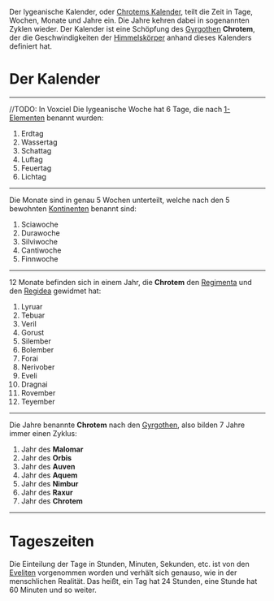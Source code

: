 Der lygeanische Kalender, oder [Chrotems Kalender](Chrotems%20Kalender.md), teilt die Zeit in Tage, Wochen, Monate und Jahre ein. Die Jahre kehren dabei in sogenannten Zyklen wieder. Der Kalender ist eine Schöpfung des [Gyrgothen](Die%20Gyrgothen) **Chrotem**, der die Geschwindigkeiten der [Himmelskörper](Die%20Himmelskörper.md) anhand dieses Kalenders definiert hat.

# Der Kalender
---
//TODO: In Voxciel
Die lygeanische Woche hat 6 Tage, die nach [1-Elementen](Die%20Elemente.md) benannt wurden:
1. Erdtag
2. Wassertag
3. Schattag
4. Luftag
5. Feuertag
6. Lichtag
---
Die Monate sind in genau 5 Wochen unterteilt, welche nach den 5 bewohnten [Kontinenten](Die%20Kontinente.md) benannt sind:
1. Sciawoche
2. Durawoche
3. Silviwoche
4. Cantiwoche
5. Finnwoche
---
12 Monate befinden sich in einem Jahr, die **Chrotem** den [Regimenta](Die%20Regimenta) und den [Regidea](Die%20Regidea.md) gewidmet hat:
1. Lyruar
2. Tebuar
3. Veril
4. Gorust
5. Silember
6. Bolember
7. Forai
8. Nerivober
9. Eveli
10. Dragnai
11. Rovember
12. Teyember
---
Die Jahre benannte **Chrotem** nach den [Gyrgothen](Die%20Gyrgothen), also bilden 7 Jahre immer einen Zyklus:
1. Jahr des **Malomar**
2. Jahr des **Orbis**
3. Jahr des **Auven**
4. Jahr des **Aquem**
5. Jahr des **Nimbur**
6. Jahr des **Raxur**
7. Jahr des **Chrotem**
---
# Tageszeiten
Die Einteilung der Tage in Stunden, Minuten, Sekunden, etc. ist von den [Eveliten](Die%20Eveliten) vorgenommen worden und verhält sich genauso, wie in der menschlichen Realität. Das heißt, ein Tag hat 24 Stunden, eine Stunde hat 60 Minuten und so weiter.